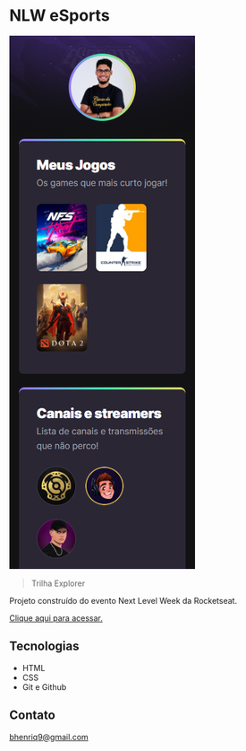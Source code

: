 # NLW eSports

![preview](./.github/preview.png)

> Trilha Explorer

Projeto construído do evento Next Level Week da Rocketseat.

[Clique aqui para acessar.](https://bhenriq9.github.io/NLW-Esports/)

## Tecnologias

- HTML
- CSS
- Git e Github

## Contato

bhenriq9@gmail.com